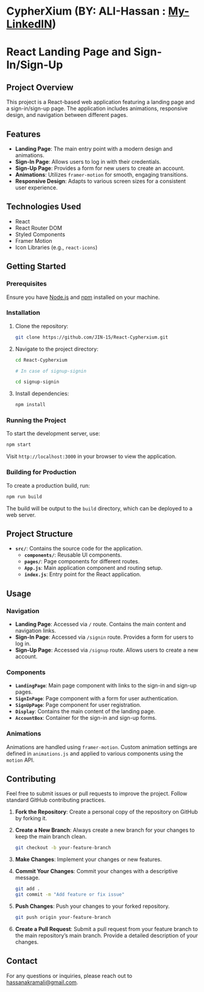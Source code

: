 # CypherXium                                                    (BY: ALI-Hassan : [My-LinkedIN](https://www.linkedin.com/in/ali-hassan-08b306226))

# React Landing Page and Sign-In/Sign-Up

## Project Overview

This project is a React-based web application featuring a landing page and a sign-in/sign-up page. The application includes animations, responsive design, and navigation between different pages.

## Features

- **Landing Page**: The main entry point with a modern design and animations.
- **Sign-In Page**: Allows users to log in with their credentials.
- **Sign-Up Page**: Provides a form for new users to create an account.
- **Animations**: Utilizes `framer-motion` for smooth, engaging transitions.
- **Responsive Design**: Adapts to various screen sizes for a consistent user experience.

## Technologies Used

- React
- React Router DOM
- Styled Components
- Framer Motion
- Icon Libraries (e.g., `react-icons`)

## Getting Started

### Prerequisites

Ensure you have [Node.js](https://nodejs.org/) and [npm](https://www.npmjs.com/) installed on your machine.

### Installation

1. Clone the repository:

   ```bash
   git clone https://github.com/JIN-15/React-Cypherxium.git
   ```

2. Navigate to the project directory:

   ```bash
   cd React-Cypherxium

   # In case of signup-signin

   cd signup-signin
   ```

3. Install dependencies:

   ```bash
   npm install
   ```

### Running the Project

To start the development server, use:

```bash
npm start
```

Visit `http://localhost:3000` in your browser to view the application.

### Building for Production

To create a production build, run:

```bash
npm run build
```

The build will be output to the `build` directory, which can be deployed to a web server.

## Project Structure

- **`src/`**: Contains the source code for the application.
  - **`components/`**: Reusable UI components.
  - **`pages/`**: Page components for different routes.
  - **`App.js`**: Main application component and routing setup.
  - **`index.js`**: Entry point for the React application.

## Usage

### Navigation

- **Landing Page**: Accessed via `/` route. Contains the main content and navigation links.
- **Sign-In Page**: Accessed via `/signin` route. Provides a form for users to log in.
- **Sign-Up Page**: Accessed via `/signup` route. Allows users to create a new account.

### Components

- **`LandingPage`**: Main page component with links to the sign-in and sign-up pages.
- **`SignInPage`**: Page component with a form for user authentication.
- **`SignUpPage`**: Page component for user registration.
- **`Display`**: Contains the main content of the landing page.
- **`AccountBox`**: Container for the sign-in and sign-up forms.

### Animations

Animations are handled using `framer-motion`. Custom animation settings are defined in `animations.js` and applied to various components using the `motion` API.

## Contributing

Feel free to submit issues or pull requests to improve the project. Follow standard GitHub contributing practices.

1. **Fork the Repository**: Create a personal copy of the repository on GitHub by forking it.

2. **Create a New Branch**: Always create a new branch for your changes to keep the main branch clean.

   ```bash
   git checkout -b your-feature-branch
   ```

3. **Make Changes**: Implement your changes or new features.

4. **Commit Your Changes**: Commit your changes with a descriptive message.

   ```bash
   git add .
   git commit -m "Add feature or fix issue"
   ```

5. **Push Changes**: Push your changes to your forked repository.

   ```bash
   git push origin your-feature-branch
   ```

6. **Create a Pull Request**: Submit a pull request from your feature branch to the main repository’s main branch. Provide a detailed description of your changes.


## Contact

For any questions or inquiries, please reach out to [hassanakramali@gmail.com](mailto:hassanakramali@gmail.com).
